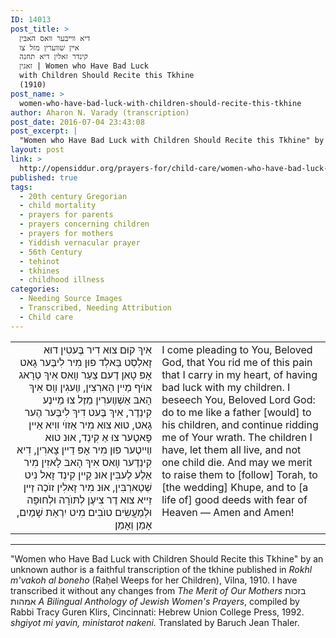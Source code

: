```yaml
---
ID: 14013
post_title: >
  דיא װײבּער װאס האבּין
  אײן שׁװערין מזל צו
  קינדר זאלין דיא תחנה
  זאגין | Women who Have Bad Luck
  with Children Should Recite this Tkhine
  (1910)
post_name: >
  women-who-have-bad-luck-with-children-should-recite-this-tkhine
author: Aharon N. Varady (transcription)
post_date: 2016-07-04 23:43:08
post_excerpt: |
  "Women who Have Bad Luck with Children Should Recite this Tkhine" by an unknown author is a faithful transcription of the tkhine published in <em>Rokhl m'vakoh al boneho</em> (Rokhel Weeps for her Children), Vilna, 1910. I have transcribed it without any changes from <em>The Merit of Our Mothers</em> בזכות אמהות <em>A Bilingual Anthology of Jewish Women's Prayers</em>, compiled by Rabbi Tracy Guren Klirs, Cincinnati: Hebrew Union College Press, 1992. <em>shgiyot mi yavin, ministarot nakeni.</em> If you can translate Yiddish, please help to translate it and share your translation with an Open Content license through this project.
layout: post
link: >
  http://opensiddur.org/prayers-for/child-care/women-who-have-bad-luck-with-children-should-recite-this-tkhine/
published: true
tags:
  - 20th century Gregorian
  - child mortality
  - prayers for parents
  - prayers concerning children
  - prayers for mothers
  - Yiddish vernacular prayer
  - 56th Century
  - teḥinot
  - tkhines
  - childhood illness
categories:
  - Needing Source Images
  - Transcribed, Needing Attribution
  - Child care
---
```

<table style="margin-left: auto;margin-right: auto;">
<tbody>
<tr><td style="vertical-align:top;" width="46%">
<div class="yiddish" style="text-align: right;"><span lang="yi">
אִיךְ קוּם צוּא דִיר בֶּעטִין דוּא זָאלְסְט בַּאלְד פוּן מִיר לִיבֶּער גָאט אָפּ טָאן דֶעם צַעַר װָאס אִיךְ טְרָאג אוֺיף מַײן הַארְצִין, װֶעגִין װָס אִיךְ הָאבּ אַשְׁװֶערִין מַזֶל צוּ מַײנֶע קִינְדֶר, אִיךְ בֶּעט דִיךְ לִיבֶּער הֶער גָאט, טוּא צוּא מִיר אַזוֺי װִיא אַײן פָאטֶער צוּ אַ קִינְד, אוּנ טוּא װַײטֶער פוּן מִיר אָפּ דַײן צָארִין, דִיא קִינְדֶער װָאס אִיךְ הָאבּ לָאזִין מִיר אַלֶע לֶעבִּין אוּנ קַײן קִינְד זָאל נִיט שְׁטַארְבִּין, אוּנ מִיר זָאלִין זוֺכֶה זַײן זֵײא צוּא דֶר צִיעֶן לְתּוֺרָה וּלְחוּפָּה וּלְמַעֲשִׂים טוֺבִים מִיט יִרְאַת שָׁמַיִם, אָמֵן וְאָמֵן׃
</span></div></td>

<td style="vertical-align:top;" width="53%"><div class="english">
I come pleading to You, Beloved God, that You rid me of this pain that I carry in my heart, of having bad luck with my children. I beseech You, Beloved Lord God: do to me like a father [would] to his children, and continue ridding me of Your wrath. The children I have, let them all live, and not one child die. And may we merit to raise them to [follow] Torah, to [the wedding] Khupe, and to [a life of] good deeds with fear of Heaven — Amen and Amen!
</div></td>
</tr>
</tbody>
</tbody></table>

<hr />
"Women who Have Bad Luck with Children Should Recite this Tkhine" by an unknown author is a faithful transcription of the tkhine published in <em>Rokhl m'vakoh al boneho</em> (Raḥel Weeps for her Children), Vilna, 1910. I have transcribed it without any changes from <em>The Merit of Our Mothers</em> בזכות אמהות <em>A Bilingual Anthology of Jewish Women's Prayers</em>, compiled by Rabbi Tracy Guren Klirs, Cincinnati: Hebrew Union College Press, 1992. <em>shgiyot mi yavin, ministarot nakeni.</em> Translated by Baruch Jean Thaler.